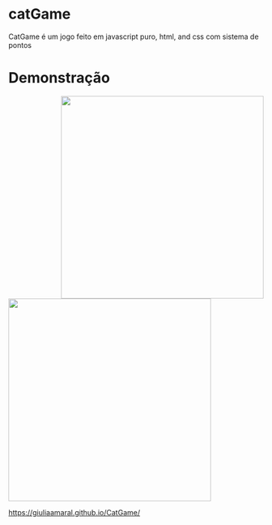 # catGame
CatGame é um jogo feito em javascript puro, html, and css com sistema de pontos

# Demonstração

<img src="https://i.imgur.com/S9zMkOw.png" min-width="400px" max-width="400px" width="400px" align="right">
<img src="https://i.imgur.com/JWts5yE.png" min-width="400px" min-width="400px" max-width="400px" width="400px" >

https://giuliaamaral.github.io/CatGame/

